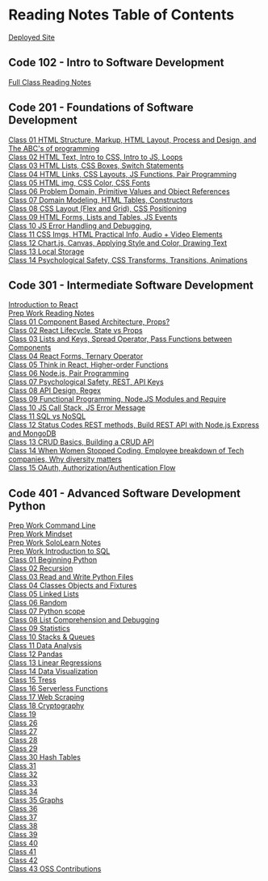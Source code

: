 # Reading Notes Table of Contents

[Deployed Site](https://eden-brekke.github.io/reading-notes/)

## Code 102 - Intro to Software Development
[Full Class Reading Notes](code-102/full-reading-notes.md) <br>

## Code 201 - Foundations of Software Development
[Class 01 HTML Structure, Markup, HTML Layout, Process and Design, and The ABC's of programming](code-201/class-01.md) <br>
[Class 02 HTML Text, Intro to CSS, Intro to JS, Loops](code-201/class-02.md) <br>
[Class 03 HTML Lists, CSS Boxes, Switch Statements](code-201/class-03.md) <br>
[Class 04 HTML Links, CSS Layouts, JS Functions, Pair Programming](code-201/class-04.md) <br>
[Class 05 HTML img, CSS Color, CSS Fonts](code-201/class-05.md) <br>
[Class 06 Problem Domain, Primitive Values and Object References](code-201/class-06.md) <br>
[Class 07 Domain Modeling, HTML Tables, Constructors](code-201/class-07.md) <br>
[Class 08 CSS Layout (Flex and Grid), CSS Positioning ](code-201/class-08.md) <br>
[Class 09 HTML Forms, Lists and Tables, JS Events](code-201/class-09.md) <br>
[Class 10 JS Error Handling and Debugging, ](code-201/class-10.md) <br>
[Class 11 CSS Imgs, HTML Practical Info, Audio + Video Elements](code-201/class-11.md) <br>
[Class 12 Chart.js, Canvas, Applying Style and Color, Drawing Text](code-201/class-12.md) <br>
[Class 13 Local Storage](code-201/class-13.md) <br>
[Class 14 Psychological Safety, CSS Transforms, Transitions, Animations](code-201/class-14.md) <br>

## Code 301 - Intermediate Software Development
[Introduction to React](code-301/intro-to-react-reading.md) <br>
[Prep Work Reading Notes](code-301/ES6-classes-reading.md) <br>
[Class 01 Component Based Architecture, Props?](code-301/class-01.md) <br>
[Class 02 React Lifecycle, State vs Props](code-301/class-02.md) <br>
[Class 03 Lists and Keys, Spread Operator, Pass Functions between Components](code-301/class-03.md) <br>
[Class 04 React Forms, Ternary Operator](code-301/class-04.md) <br>
[Class 05 Think in React, Higher-order Functions](code-301/class-05.md) <br>
[Class 06 Node.js, Pair Programming](code-301/class-06.md) <br>
[Class 07 Psychological Safety, REST, API Keys](code-301/class-07.md) <br>
[Class 08 API Design, Regex](code-301/class-08.md) <br>
[Class 09 Functional Programming, Node.JS Modules and Require](code-301/class-09.md) <br>
[Class 10 JS Call Stack, JS Error Message](code-301/class-10.md) <br>
[Class 11 SQL vs NoSQL](code-301/class-11.md) <br>
[Class 12 Status Codes REST methods, Build REST API with Node.js Express and MongoDB](code-301/class-12.md) <br>
[Class 13 CRUD Basics, Building a CRUD API](code-301/class-13.md) <br>
[Class 14 When Women Stopped Coding, Employee breakdown of Tech companies, Why diversity matters](code-301/class-14.md) <br>
[Class 15 OAuth, Authorization/Authentication Flow](code-301/class-15.md) <br>

## Code 401 - Advanced Software Development Python
[Prep Work Command Line](code-401/prep-work-notes/401-prep-the-command-line.md) <br>
[Prep Work Mindset](code-401/prep-work-notes/prep-your-mindset.md) <br>
[Prep Work SoloLearn Notes](code-401/prep-work-notes/python-starting-notes.md) <br>
[Prep Work Introduction to SQL](code-401/prep-work-notes/prep-introduction-to-SQL.md) <br>
[Class 01 Beginning Python](code-401/class-01.md) <br>
[Class 02 Recursion](code-401/class-02.md) <br>
[Class 03 Read and Write Python Files](code-401/class-03.md) <br>
[Class 04 Classes Objects and Fixtures](code-401/class-04.md) <br>
[Class 05 Linked Lists](code-401/linked-lists.md) <br>
[Class 06 Random](code-401/class-06.md) <br>
[Class 07 Python scope](code-401/class-07.md) <br>
[Class 08 List Comprehension and Debugging](code-401/class-08.md) <br>
[Class 09 Statistics](code-401/class-09.md) <br>
[Class 10 Stacks & Queues](code-401/stacks-and-queues.md) <br>
[Class 11 Data Analysis](code-401/class-11.md) <br>
[Class 12 Pandas](code-401/class-12.md) <br>
[Class 13 Linear Regressions](code-401/class-13.md) <br>
[Class 14 Data Visualization](code-401/class-14.md) <br>
[Class 15 Tress](code-401/trees.md) <br>
[Class 16 Serverless Functions](code-401/class-16.md) <br>
[Class 17 Web Scraping](code-401/class-17.md) <br>
[Class 18 Cryptography](code-401/class-18.md) <br>
[Class 19](code-401/class-19.md) <br>
[Class 26](code-401/class-26.md) <br>
[Class 27](code-401/class-27.md) <br>
[Class 28](code-401/class-28.md) <br>
[Class 29](code-401/class-29.md) <br>
[Class 30 Hash Tables](code-401/hash-tables.md) <br>
[Class 31](code-401/class-31.md) <br>
[Class 32](code-401/class-32.md) <br>
[Class 33](code-401/class-33.md) <br>
[Class 34](code-401/class-34.md) <br>
[Class 35 Graphs](code-401/graphs.md) <br>
[Class 36](code-401/class-36.md) <br>
[Class 37](code-401/class-37.md) <br>
[Class 38](code-401/class-38.md) <br>
[Class 39](code-401/class-39.md) <br>
[Class 40](code-401/class-40.md) <br>
[Class 41](code-401/class-41.md) <br>
[Class 42](code-401/class-42.md) <br>
[Class 43 OSS Contributions](code-401/class-43-OSS-Contributions.md) <br>
